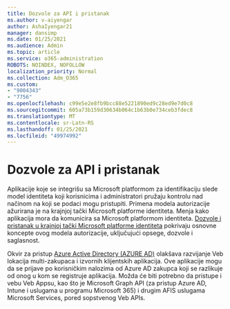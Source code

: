 ```yaml
---
title: Dozvole za API i pristanak
ms.author: v-aiyengar
author: AshaIyengar21
manager: dansimp
ms.date: 01/25/2021
ms.audience: Admin
ms.topic: article
ms.service: o365-administration
ROBOTS: NOINDEX, NOFOLLOW
localization_priority: Normal
ms.collection: Adm_O365
ms.custom:
- "9004343"
- "7756"
ms.openlocfilehash: c99e5e2e8fb9bcc88e5221890ed9c28ed9e7d0c8
ms.sourcegitcommit: 605a73b159d30634b064c1b63b0e734ceb3fdec8
ms.translationtype: MT
ms.contentlocale: sr-Latn-RS
ms.lasthandoff: 01/25/2021
ms.locfileid: "49974992"
---
```

# <a name="api-permissions-and-consent"></a>Dozvole za API i pristanak

Aplikacije koje se integrišu sa Microsoft platformom za identifikaciju slede model identiteta koji korisnicima i administratori pružaju kontrolu nad načinom na koji se podaci mogu pristupiti. Primena modela autorizacije ažurirana je na krajnjoj tački Microsoft platforme identiteta. Menja kako aplikacija mora da komunicira sa Microsoft platformom identiteta. [Dozvole i pristanak u krajnjoj tački Microsoft platforme identiteta](https://docs.microsoft.com/azure/active-directory/develop/v2-permissions-and-consent) pokrivaju osnovne koncepte ovog modela autorizacije, uključujući opsege, dozvole i saglasnost.

Okvir za pristup [Azure Active Directory (AZURE AD)](https://docs.microsoft.com/azure/active-directory/develop/consent-framework) olakšava razvijanje Veb lokacija multi-zakupaca i izvornih klijentskih aplikacija. Ove aplikacije mogu da se prijave po korisničkim nalozima od Azure AD zakupca koji se razlikuje od onog u kom se registruje aplikacija. Možda će biti potrebno da pristupe i vebu Veb Appsu, kao što je Microsoft Graph API (za pristup Azure AD, Intune i uslugama u programu Microsoft 365) i drugim AFIS uslugama Microsoft Services, pored sopstvenog Veb APIs.

